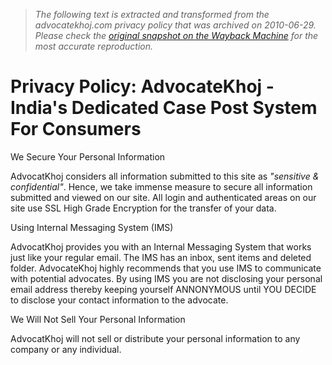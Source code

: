 > *The following text is extracted and transformed from the advocatekhoj.com privacy policy that was archived on 2010-06-29. Please check the [original snapshot on the Wayback Machine](https://web.archive.org/web/20100629194238id_/http%3A//www.advocatekhoj.com/privacy.php) for the most accurate reproduction.*

# Privacy Policy: AdvocateKhoj - India's Dedicated Case Post System For Consumers

We Secure Your Personal Information 

AdvocatKhoj considers all information submitted to this site as _"sensitive & confidential"_. Hence, we take immense measure to secure all information submitted and viewed on our site. All login and authenticated areas on our site use SSL High Grade Encryption for the transfer of your data. 

Using Internal Messaging System (IMS) 

AdvocatKhoj provides you with an Internal Messaging System that works just like your regular email. The IMS has an inbox, sent items and deleted folder. AdvocateKhoj highly recommends that you use IMS to communicate with potential advocates. By using IMS you are not disclosing your personal email address thereby keeping yourself ANNONYMOUS until YOU DECIDE to disclose your contact information to the advocate. 

We Will Not Sell Your Personal Information 

AdvocatKhoj will not sell or distribute your personal information to any company or any individual. 
